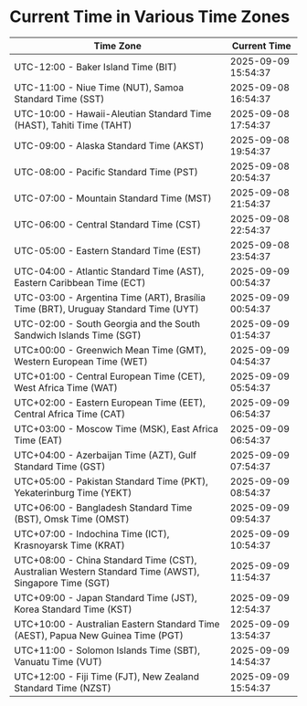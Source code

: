 # Current Time in Various Time Zones

| Time Zone | Current Time |
|-----------|--------------|
| UTC-12:00 - Baker Island Time (BIT) | 2025-09-09 15:54:37 |
| UTC-11:00 - Niue Time (NUT), Samoa Standard Time (SST) | 2025-09-08 16:54:37 |
| UTC-10:00 - Hawaii-Aleutian Standard Time (HAST), Tahiti Time (TAHT) | 2025-09-08 17:54:37 |
| UTC-09:00 - Alaska Standard Time (AKST) | 2025-09-08 19:54:37 |
| UTC-08:00 - Pacific Standard Time (PST) | 2025-09-08 20:54:37 |
| UTC-07:00 - Mountain Standard Time (MST) | 2025-09-08 21:54:37 |
| UTC-06:00 - Central Standard Time (CST) | 2025-09-08 22:54:37 |
| UTC-05:00 - Eastern Standard Time (EST) | 2025-09-08 23:54:37 |
| UTC-04:00 - Atlantic Standard Time (AST), Eastern Caribbean Time (ECT) | 2025-09-09 00:54:37 |
| UTC-03:00 - Argentina Time (ART), Brasília Time (BRT), Uruguay Standard Time (UYT) | 2025-09-09 00:54:37 |
| UTC-02:00 - South Georgia and the South Sandwich Islands Time (SGT) | 2025-09-09 01:54:37 |
| UTC±00:00 - Greenwich Mean Time (GMT), Western European Time (WET) | 2025-09-09 04:54:37 |
| UTC+01:00 - Central European Time (CET), West Africa Time (WAT) | 2025-09-09 05:54:37 |
| UTC+02:00 - Eastern European Time (EET), Central Africa Time (CAT) | 2025-09-09 06:54:37 |
| UTC+03:00 - Moscow Time (MSK), East Africa Time (EAT) | 2025-09-09 06:54:37 |
| UTC+04:00 - Azerbaijan Time (AZT), Gulf Standard Time (GST) | 2025-09-09 07:54:37 |
| UTC+05:00 - Pakistan Standard Time (PKT), Yekaterinburg Time (YEKT) | 2025-09-09 08:54:37 |
| UTC+06:00 - Bangladesh Standard Time (BST), Omsk Time (OMST) | 2025-09-09 09:54:37 |
| UTC+07:00 - Indochina Time (ICT), Krasnoyarsk Time (KRAT) | 2025-09-09 10:54:37 |
| UTC+08:00 - China Standard Time (CST), Australian Western Standard Time (AWST), Singapore Time (SGT) | 2025-09-09 11:54:37 |
| UTC+09:00 - Japan Standard Time (JST), Korea Standard Time (KST) | 2025-09-09 12:54:37 |
| UTC+10:00 - Australian Eastern Standard Time (AEST), Papua New Guinea Time (PGT) | 2025-09-09 13:54:37 |
| UTC+11:00 - Solomon Islands Time (SBT), Vanuatu Time (VUT) | 2025-09-09 14:54:37 |
| UTC+12:00 - Fiji Time (FJT), New Zealand Standard Time (NZST) | 2025-09-09 15:54:37 |
